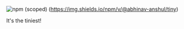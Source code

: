 ![npm (scoped)](https://img.shields.io/npm/v/@abhinav-anshul/tiny)
(https://img.shields.io/npm/v/@abhinav-anshul/tiny)

It's the tiniest!
